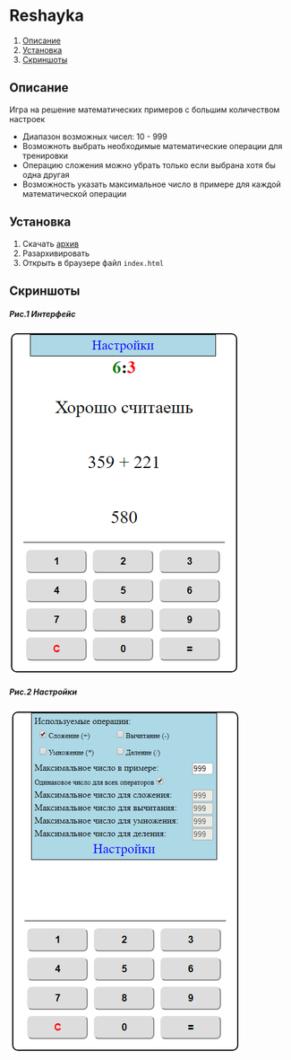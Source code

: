# Reshayka

1. [Описание](#Описание)
2. [Установка](#Установка)
3. [Скриншоты](#Скриншоты)

## <a name="Описание">Описание</a>

Игра на решение математических примеров с большим количеством настроек

- Диапазон возможных чисел: 10 - 999
- Возможноть выбрать необходимые математические операции для тренировки
- Операцию сложения можно убрать только если выбрана хотя бы одна другая
- Возможность указать максимальное число в примере для каждой математической операции

## <a name="Установка">Установка</a>

1. Скачать [архив](distr/reshayka.zip)
2. Разархивировать
3. Открыть в браузере файл `index.html`

## <a name="Скриншоты">Скриншоты</a>

##### Рис.1 Интерфейс

![Интерфейс](screenshots/interface.png "Интерфейс")

##### Рис.2 Настройки

![Настройки](screenshots/settings.png "Настройки")